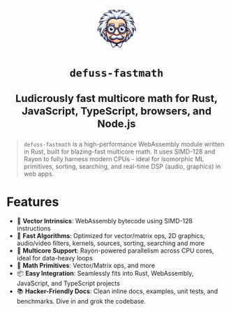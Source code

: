 <h1 align="center">

<img src="assets/defuss_mascott.png" width="100px" />

<p align="center">
  <code>defuss-fastmath</code>
</p>

<sup align="center">

Ludicrously fast multicore math for Rust, JavaScript, TypeScript, browsers, and Node.js

</sup>

</h1>

> `defuss-fastmath` is a high-performance WebAssembly module written in Rust, built for blazing-fast multicore math. It uses SIMD-128 and Rayon to fully harness modern CPUs - ideal for isomorphic ML primitives, sorting, searching, and real-time DSP (audio, graphics) in web apps.

# Features
- 🧠 **Vector Intrinsics**: WebAssembly bytecode using SIMD-128 instructions
- 🚀 **Fast Algorithms**: Optimized for vector/matrix ops, 2D graphics, audio/video filters, kernels, sources, sorting, searching and more
- 🔀 **Multicore Support**: Rayon-powered parallelism across CPU cores, ideal for data-heavy loops
- 🧮 **Math Primitives**: Vector/Matrix ops, and more
- 📦 **Easy Integration**: Seamlessly fits into Rust, WebAssembly, JavaScript, and TypeScript projects
- 📚 **Hacker-Friendly Docs**: Clean inline docs, examples, unit tests, and benchmarks. Dive in and grok the codebase.